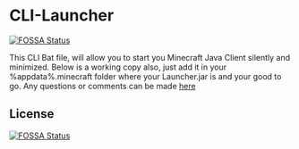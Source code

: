 # CLI-Launcher
[![FOSSA Status](https://app.fossa.io/api/projects/git%2Bgithub.com%2FNanobugXL%2FCLI-Launcher.svg?type=shield)](https://app.fossa.io/projects/git%2Bgithub.com%2FNanobugXL%2FCLI-Launcher?ref=badge_shield)

This CLI Bat file, will allow you to start you Minecraft Java Client silently and minimized.
Below is a working copy also, just add it in your %appdata%.minecraft  folder where your Launcher.jar is and your good to go.
Any questions or comments can be made [here](https://github.com/NanobugXL/CLI-Launcher/issues/new/choose)


## License
[![FOSSA Status](https://app.fossa.io/api/projects/git%2Bgithub.com%2FNanobugXL%2FCLI-Launcher.svg?type=large)](https://app.fossa.io/projects/git%2Bgithub.com%2FNanobugXL%2FCLI-Launcher?ref=badge_large)
